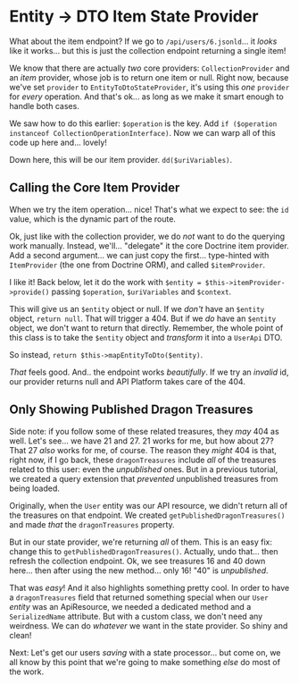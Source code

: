 # Entity -> DTO Item State Provider

What about the item endpoint? If we go to `/api/users/6.jsonld`... it *looks* like
it works... but this is just the collection endpoint returning a single item!

We know that there are actually *two* core providers: `CollectionProvider` and
an *item* provider, whose job is to return one item or null. Right now, because we've
set `provider` to `EntityToDtoStateProvider`, it's using this *one* `provider`
for *every* operation. And that's ok... as long as we make it smart enough to handle
both cases.

We saw how to do this earlier: `$operation` is the key. Add
`if ($operation instanceof CollectionOperationInterface)`. Now we can warp all of
this code up here and... lovely!

Down here, this will be our item provider. `dd($uriVariables)`.

## Calling the Core Item Provider

When we try the item operation... nice! That's what we expect to see: the `id`
value, which is the dynamic part of the route.

Ok, just like with the collection provider, we do *not* want to do the querying work
manually. Instead, we'll... "delegate" it the core Doctrine item provider. Add
a second argument... we can just copy the first... type-hinted with `ItemProvider`
(the one from Doctrine ORM), and called `$itemProvider`.

I like it! Back below, let it do the work with
`$entity = $this->itemProvider->provide()` passing `$operation`, `$uriVariables`
and `$context`.

This will give us an `$entity` object or null. If we *don't* have an `$entity` object,
`return null`. That will trigger a 404. But if we *do* have an `$entity` object,
we don't want to return that directly. Remember, the whole point of this class is
to take the `$entity` object and *transform* it into a `UserApi` DTO.

So instead, `return $this->mapEntityToDto($entity)`.

*That* feels good. And.. the endpoint works *beautifully*. If we try an
*invalid* id, our provider returns null and API Platform takes care of the 404.

## Only Showing Published Dragon Treasures

Side note: if you follow some of these related treasures, they *may* 404 as well.
Let's see... we have 21 and 27. 21 works for me, but how about 27? That 27 *also*
works for me, of course. The reason they *might* 404 is that, right now, if I go
back, these `dragonTreasures` include *all* of the treasures related to this user:
even the *unpublished* ones. But in a previous tutorial, we created a query extension
that *prevented* unpublished treasures from being loaded.

Originally, when the `User` entity was our API resource, we didn't return all of
the treasures on that endpoint. We created `getPublishedDragonTreasures()` and
made *that* the `dragonTreasures` property.

But in our state provider, we're returning *all* of them. This is an easy fix:
change this to `getPublishedDragonTreasures()`. Actually, undo that... then refresh
the collection endpoint. Ok, we see treasures 16 and 40 down here... then after
using the new method... only 16!  "40" is *unpublished*.

That was *easy*! And it also highlights something pretty cool. In order to have a
`dragonTreasures` field that returned something special when our `User` *entity*
was an ApiResource, we needed a dedicated method and a `SerializedName` attribute.
But with a custom class, we don't need any weirdness. We can do *whatever* we want
in the state provider. So shiny and clean!

Next: Let's get our users *saving* with a state processor... but come on, we all
know by this point that we're going to make something *else* do most of the work.
